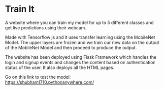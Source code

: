 # Train It
A website where you can train my model for up to 5 different classes and get live predictions using their webcam.

Made with Tensorflow js and it uses transfer learning using the MobileNet Model. The upper layers are frozen and we train our new data on the output of the MobileNet Model and then proceed to produce the output.

The website has been deployed using Flask Framework which handles the login and signup events and changes the content based on authentication status of the user. It also deploys all the HTML pages.

Go on this link to test the model: https://shubham1710.pythonanywhere.com/
